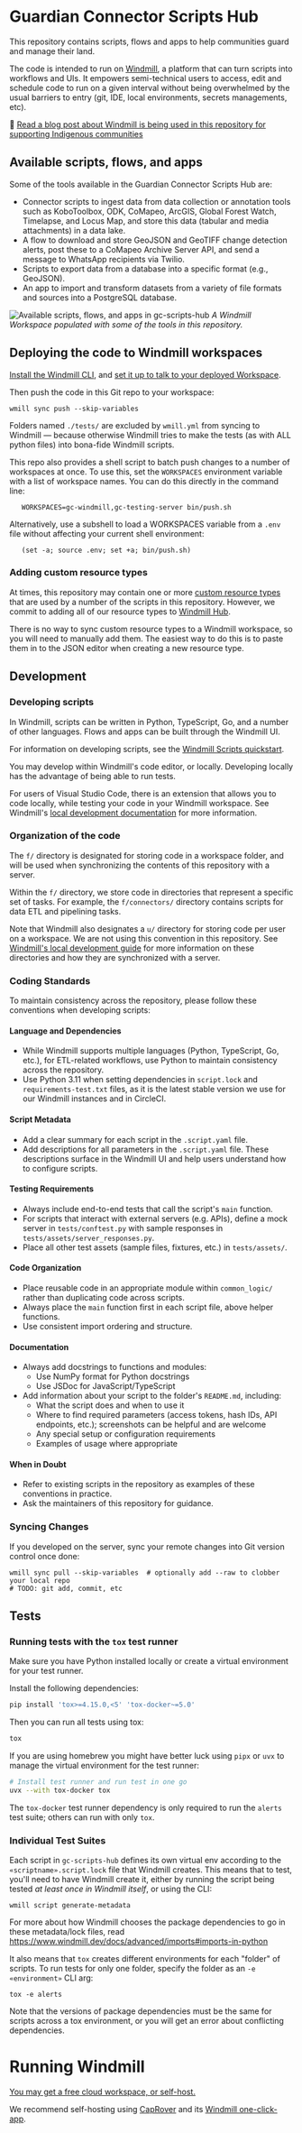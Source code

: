 # Guardian Connector Scripts Hub

This repository contains scripts, flows and apps to help communities guard and manage their land.

The code is intended to run on [Windmill](https://www.windmill.dev/), a platform that
can turn scripts into workflows and UIs.  It empowers semi-technical users to access, edit and schedule code 
to run on a given interval without being overwhelmed by the usual barriers to entry (git, IDE, local environments,
secrets managements, etc).

🌱 [Read a blog post about Windmill is being used in this repository for supporting Indigenous communities](https://www.windmill.dev/blog/conservation-metrics-case-study)


## Available scripts, flows, and apps

Some of the tools available in the Guardian Connector Scripts Hub are:

* Connector scripts to ingest data from data collection or annotation tools such as KoboToolbox, ODK, CoMapeo, ArcGIS, Global Forest Watch, Timelapse, and Locus Map, 
  and store this data (tabular and media attachments) in a data lake. 
* A flow to download and store GeoJSON and GeoTIFF change detection alerts, post these to a CoMapeo Archive Server 
  API, and send a message to WhatsApp recipients via Twilio.
* Scripts to export data from a database into a specific format (e.g., GeoJSON).
* An app to import and transform datasets from a variety of file formats and sources into a PostgreSQL database.

![Available scripts, flows, and apps in gc-scripts-hub](gc-scripts-hub.jpg)
_A Windmill Workspace populated with some of the tools in this repository._

## Deploying the code to Windmill workspaces

[Install the Windmill CLI](https://www.windmill.dev/docs/advanced/cli), and
[set it up to talk to your deployed Workspace](https://www.windmill.dev/docs/advanced/cli/workspace-management).

Then push the code in this Git repo to your workspace:

    wmill sync push --skip-variables

Folders named `./tests/` are excluded by `wmill.yml` from syncing to Windmill —
because otherwise Windmill tries to make the tests (as with ALL python files) into bona-fide Windmill scripts.

This repo also provides a shell script to batch push changes to a number of workspaces at once. To use this, set the `WORKSPACES` environment variable with a list of workspace names. You can do this directly in the command line:

       WORKSPACES=gc-windmill,gc-testing-server bin/push.sh

   Alternatively, use a subshell to load a WORKSPACES variable from a `.env` file without affecting your current shell environment:

       (set -a; source .env; set +a; bin/push.sh)

### Adding custom resource types

At times, this repository may contain one or more [custom resource types](https://www.windmill.dev/docs/core_concepts/resources_and_types#create-a-resource-type) that are used by a number of the scripts in this repository. However, we commit to adding all of our resource types to [Windmill Hub](https://www.windmill.dev/docs/core_concepts/resources_and_types#sync-resource-types-with-windmillhub).

There is no way to sync custom resource types to a Windmill workspace, so you will need to manually add them. The easiest way to do this is to paste them in to the JSON editor when creating a new resource type.

## Development

### Developing scripts

In Windmill, scripts can be written in Python, TypeScript, Go, and a number of other languages. Flows and apps can 
be built through the Windmill UI.

For information on developing scripts, see the [Windmill Scripts quickstart](https://www.windmill.dev/docs/getting_started/scripts_quickstart).

You may develop within Windmill's code editor, or locally. Developing locally has the advantage
of being able to run tests.

For users of Visual Studio Code, there is an extension that allows you to code locally, while testing your code in your Windmill workspace. See Windmill's [local development documentation](https://www.windmill.dev/docs/advanced/local_development) for more information.

### Organization of the code

The `f/` directory is designated for storing code in a workspace folder, and will be used when synchronizing the contents 
of this repository with a server.

Within the `f/` directory, we store code in directories that represent a specific set of tasks. For example, the 
`f/connectors/` directory contains scripts for data ETL and pipelining tasks.

Note that Windmill also designates a `u/` directory for storing code per user on a workspace. We are not using this 
convention in this repository. See [Windmill's local development guide](https://www.windmill.dev/docs/advanced/local_development) 
for more information on these directories and how they are synchronized with a server.

### Coding Standards

To maintain consistency across the repository, please follow these conventions when developing scripts:

#### Language and Dependencies
* While Windmill supports multiple languages (Python, TypeScript, Go, etc.), for ETL-related workflows, use Python to maintain consistency across the repository.
* Use Python 3.11 when setting dependencies in `script.lock` and `requirements-test.txt` files, as it is the latest stable version we use for our Windmill instances and in CircleCI.

#### Script Metadata
* Add a clear summary for each script in the `.script.yaml` file.
* Add descriptions for all parameters in the `.script.yaml` file. These descriptions surface in the Windmill UI and help users understand how to configure scripts.

#### Testing Requirements
* Always include end-to-end tests that call the script's `main` function.
* For scripts that interact with external servers (e.g. APIs), define a mock server in `tests/conftest.py` with sample responses in `tests/assets/server_responses.py`.
* Place all other test assets (sample files, fixtures, etc.) in `tests/assets/`.

#### Code Organization
* Place reusable code in an appropriate module within `common_logic/` rather than duplicating code across scripts.
* Always place the `main` function first in each script file, above helper functions.
* Use consistent import ordering and structure.

#### Documentation
* Always add docstrings to functions and modules:
  * Use NumPy format for Python docstrings
  * Use JSDoc for JavaScript/TypeScript
* Add information about your script to the folder's `README.md`, including:
  * What the script does and when to use it
  * Where to find required parameters (access tokens, hash IDs, API endpoints, etc.); screenshots can be helpful and are welcome
  * Any special setup or configuration requirements
  * Examples of usage where appropriate

#### When in Doubt
* Refer to existing scripts in the repository as examples of these conventions in practice. 
* Ask the maintainers of this repository for guidance.

### Syncing Changes

If you developed on the server, sync your remote changes into Git version control once done:

    wmill sync pull --skip-variables  # optionally add --raw to clobber your local repo
    # TODO: git add, commit, etc


## Tests

### Running tests with the `tox` test runner

Make sure you have Python installed locally or create a virtual environment for your test runner.

Install the following dependencies:
  ```bash
  pip install 'tox>=4.15.0,<5' 'tox-docker~=5.0'
  ```

Then you can run all tests using tox:
  ```bash
  tox
  ```

If you are using homebrew you might have better luck using `pipx` or `uvx` to manage the virtual environment for the
test runner:
  ```bash
  # Install test runner and run test in one go
  uvx --with tox-docker tox
  ```

The `tox-docker` test runner dependency is only required
to run the `alerts` test suite; others can run with only `tox`.

### Individual Test Suites

Each script in `gc-scripts-hub` defines its own virtual env according to the `«scriptname».script.lock` file that Windmill creates.  This means that to test, you'll need to have Windmill create it, either by running the script being tested _at least once in Windmill itself_, or using the CLI:

    wmill script generate-metadata

For more about how Windmill chooses the package dependencies to go in these
metadata/lock files, read https://www.windmill.dev/docs/advanced/imports#imports-in-python

It also means that `tox` creates different environments for each "folder" of scripts.
To run tests for only one folder, specify the folder as an `-e «environment»` CLI arg:

    tox -e alerts

Note that the versions of package dependencies must be the same for scripts across a tox environment,
or you will get an error about conflicting dependencies.

# Running Windmill

[You may get a free cloud workspace, or self-host.](https://www.windmill.dev/docs/getting_started/how_to_use_windmill)

We recommend self-hosting using [CapRover](https://caprover.com/) and its
[Windmill one-click-app](https://github.com/caprover/one-click-apps/blob/master/public/v4/apps/windmill.yml).
